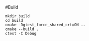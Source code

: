 #Build

	mkdir build
	cd build
	cmake -Dgtest_force_shared_crt=ON ..      
	cmake --build .
	ctest -C Debug
        